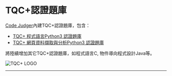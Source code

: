 # TQC+認證題庫 #



[Code Judger](http://www.codejudger.com)內建TQC+認證題庫，包含：
- [TQC+ 程式語言Python3 認證題庫](http://www.tqcplus.org.tw/content_brochure_PPY.asp)
- [TQC+ 網頁資料擷取與分析Python3 認證題庫](http://www.tqcplus.org.tw/content_brochure_PPY.asp)

將陸續增加其它TQC+認證題庫，如程式語言C, 物件導向程式設計Java等。

<img src="https://i.imgur.com/aC9qKbf.png" title="TQC+ LOGO" alt="TQC+ LOGO" />

---


